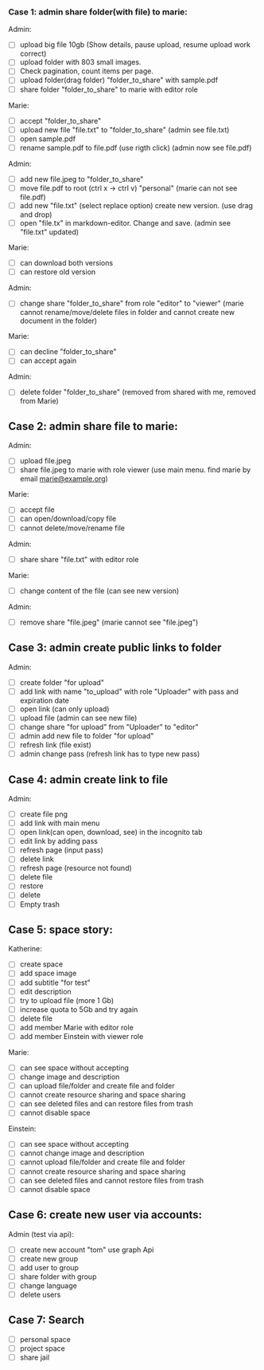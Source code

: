 ### Case 1: admin share folder(with file) to marie:

Admin:
- [ ] upload big file 10gb (Show details, pause upload, resume upload work correct)
- [ ] upload folder with 803 small images.
- [ ] Check pagination, count items per page.
- [ ] upload folder(drag folder) "folder_to_share" with sample.pdf
- [ ] share folder "folder_to_share" to marie with editor role

Marie:
- [ ] accept "folder_to_share"
- [ ] upload new file "file.txt" to "folder_to_share" (admin see file.txt)
- [ ] open sample.pdf
- [ ] rename sample.pdf to file.pdf (use rigth click) (admin now see file.pdf)

Admin:
- [ ] add new file.jpeg to "folder_to_share"
- [ ] move file.pdf to root (ctrl x -> ctrl v) "personal" (marie can not see file.pdf)
- [ ] add new "file.txt" (select replace option) create new version. (use drag and drop)
- [ ] open "file.tx" in markdown-editor. Change and save. (admin see "file.txt" updated)

Marie:
- [ ] can download both versions
- [ ] can restore old version

Admin:
- [ ] change share "folder_to_share" from role "editor" to "viewer" (marie cannot rename/move/delete files in folder and cannot create new document in the folder)

Marie:
- [ ] can decline "folder_to_share" 
- [ ] can accept again

Admin:
- [ ] delete folder "folder_to_share" (removed from shared with me, removed from Marie)

## Case 2: admin share file to marie:

Admin:
- [ ] upload file.jpeg
- [ ] share file.jpeg to marie with role viewer (use main menu. find marie by email marie@example.org)

Marie:
- [ ] accept file
- [ ] can open/download/copy file 
- [ ] cannot delete/move/rename file

Admin:
- [ ] share share "file.txt" with editor role

Marie:
- [ ] change content of the file (can see new version)

Admin:
- [ ] remove share "file.jpeg" (marie cannot see "file.jpeg")

## Case 3: admin create public links to folder

Admin:
- [ ] create folder "for upload"
- [ ] add link with name "to_upload" with role "Uploader" with pass and expiration date
- [ ] open link (can only upload)
- [ ] upload file (admin can see new file)
- [ ] change share "for upload" from "Uploader" to "editor"
- [ ] admin add new file to folder "for upload"
- [ ] refresh link (file exist)
- [ ] admin change pass (refresh link has to type new pass)

## Case 4: admin create link to file

Admin:
- [ ] create file png
- [ ] add link with main menu
- [ ] open link(can open, download, see) in the incognito tab
- [ ] edit link by adding pass
- [ ] refresh page (input pass)
- [ ] delete link
- [ ] refresh page (resource not found)
- [ ] delete file
- [ ] restore
- [ ] delete
- [ ] Empty trash

## Case 5: space story:
Katherine:
- [ ] create space
- [ ] add space image
- [ ] add subtitle "for test"
- [ ] edit description
- [ ] try to upload file (more 1 Gb)
- [ ] increase quota to 5Gb and try again
- [ ] delete file
- [ ] add member Marie with editor role
- [ ] add member Einstein with viewer role

Marie:
- [ ] can see space without accepting
- [ ] change image and description
- [ ] can upload file/folder and create file and folder
- [ ] cannot create resource sharing and space sharing
- [ ] can see deleted files and can restore files from trash
- [ ] cannot disable space

Einstein:
- [ ] can see space without accepting
- [ ] cannot change image and description
- [ ] cannot upload file/folder and create file and folder
- [ ] cannot create resource sharing and space sharing
- [ ] can see deleted files and cannot restore files from trash
- [ ] cannot disable space

## Case 6: create new user via accounts:
Admin (test via api):
- [ ] create new account "tom" use graph Api
- [ ] create new group
- [ ] add user to group
- [ ] share folder with group
- [ ] change language
- [ ] delete users

## Case 7: Search
- [ ] personal space
- [ ] project space
- [ ] share jail
